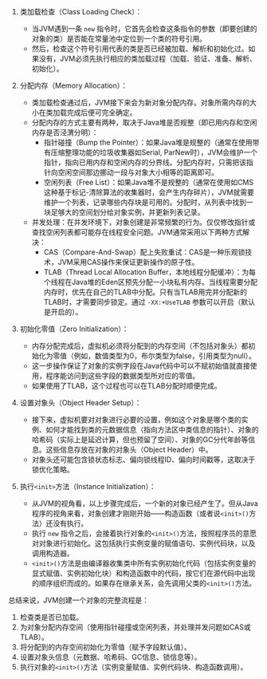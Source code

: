 
1.  类加载检查（Class Loading Check）：
    *   当JVM遇到一条 `new` 指令时，它首先会检查这条指令的参数（即要创建的对象的类）是否能在常量池中定位到一个类的符号引用。
    *   然后，检查这个符号引用代表的类是否已经被加载、解析和初始化过。如果没有，JVM必须先执行相应的类加载过程（加载、验证、准备、解析、初始化）。

2.  分配内存（Memory Allocation）：
    *   类加载检查通过后，JVM接下来会为新对象分配内存。对象所需内存的大小在类加载完成后便可完全确定。
    *   分配内存的方式主要有两种，取决于Java堆是否规整（即已用内存和空闲内存是否泾渭分明）：
        *   指针碰撞（Bump the Pointer）：如果Java堆是规整的（通常在使用带有压缩整理功能的垃圾收集器如Serial, ParNew时），JVM会维护一个指针，指向已用内存和空闲内存的分界线。分配内存时，只需把该指针向空闲空间那边挪动一段与对象大小相等的距离即可。
        *   空闲列表（Free List）：如果Java堆不是规整的（通常在使用如CMS这种基于标记-清除算法的收集器时，会产生内存碎片），JVM就需要维护一个列表，记录哪些内存块是可用的。分配时，从列表中找到一块足够大的空间划分给对象实例，并更新列表记录。
    *   并发处理：在并发环境下，对象创建是非常频繁的行为。仅仅修改指针或查找空闲列表都可能存在线程安全问题。JVM通常采用以下两种方式解决：
        *   CAS（Compare-And-Swap）配上失败重试：CAS是一种乐观锁技术，JVM采用CAS操作来保证更新操作的原子性。
        *   TLAB（Thread Local Allocation Buffer，本地线程分配缓冲）：为每个线程在Java堆的Eden区预先分配一小块私有内存。当线程需要分配内存时，优先在自己的TLAB中分配。只有当TLAB用完并分配新的TLAB时，才需要同步锁定。通过 `-XX:+UseTLAB` 参数可以开启（默认是开启的）。

3.  初始化零值（Zero Initialization）：
    *   内存分配完成后，虚拟机必须将分配到的内存空间（不包括对象头）都初始化为零值（例如，数值类型为0，布尔类型为false，引用类型为null）。
    *   这一步操作保证了对象的实例字段在Java代码中可以不赋初始值就直接使用，程序能访问到这些字段的数据类型所对应的零值。
    *   如果使用了TLAB，这个过程也可以在TLAB分配时顺便完成。

4.  设置对象头（Object Header Setup）：
    *   接下来，虚拟机要对对象进行必要的设置，例如这个对象是哪个类的实例、如何才能找到类的元数据信息（指向方法区中类信息的指针）、对象的哈希码（实际上是延迟计算，但也预留了空间）、对象的GC分代年龄等信息。这些信息存放在对象的对象头（Object Header）中。
    *   对象头还可能包含锁状态标志、偏向锁线程ID、偏向时间戳等，这取决于锁优化策略。

5.  执行`<init>`方法（Instance Initialization）：
    *   从JVM的视角看，以上步骤完成后，一个新的对象已经产生了。但从Java程序的视角来看，对象创建才刚刚开始——构造函数（或者说`<init>()`方法）还没有执行。
    *   执行 `new` 指令之后，会接着执行对象的`<init>()`方法，按照程序员的意愿对对象进行初始化。这包括执行实例变量的赋值语句、实例代码块，以及调用构造器。
    *   `<init>()`方法是由编译器收集类中所有实例初始化代码（包括实例变量的显式赋值、实例初始化块）和构造函数中的代码，按它们在源代码中出现的顺序组织而成的。如果存在继承关系，会先调用父类的`<init>()`方法。

总结来说，JVM创建一个对象的完整流程是：
1.  检查类是否已加载。
2.  为对象分配内存空间（使用指针碰撞或空闲列表，并处理并发问题如CAS或TLAB）。
3.  将分配到的内存空间初始化为零值（赋予字段默认值）。
4.  设置对象头信息（元数据、哈希码、GC信息、锁信息等）。
5.  执行对象的`<init>()`方法（实例变量赋值、实例代码块、构造函数调用）。

